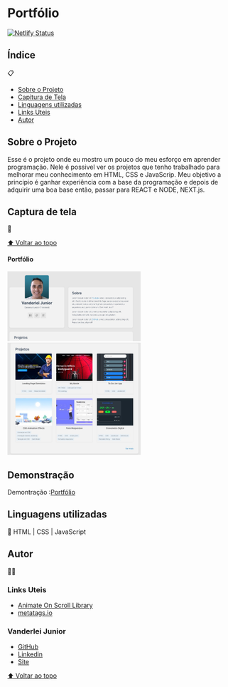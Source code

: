 # Portfólio

[![Netlify Status](https://api.netlify.com/api/v1/badges/92c1beac-8934-4095-82f0-af67343ea67c/deploy-status)](https://app.netlify.com/sites/transcendent-yeot-2e0134/deploys)

## Índice
📋 

- <a href="#sobre-o-projeto">Sobre o Projeto</a>
- <a href="#captura-de-tela">Capitura de Tela</a>
- <a href="#linguagens-utilizadas">Linguagens utilizadas</a>
- <a href="#links-uteis">Links Uteis</a>
- <a href="#autor">Autor</a>

## Sobre o Projeto

Esse é o projeto onde eu mostro um pouco do meu esforço em aprender programação. Nele 
é possivel ver os projetos que tenho trabalhado para melhorar meu conhecimento em HTML, CSS e JavaScrip. Meu objetivo a principio é ganhar experiência com a base da programação e depois de adquirir uma boa base então, passar para REACT e NODE, NEXT.js.


## Captura de tela

📸

[⬆ Voltar ao topo](#índice)<br>

#### Portfólio

<img style="width:300px" src="./assets/tela-principal.png" alt="tela principal">

<img style="width:300px" src="./assets/tela-projetos.png" alt="tela dos projetos">

## Demonstração

Demontração :<a href="https://vanderleijunior.netlify.app/">Portfólio</a>

## Linguagens utilizadas

📝
HTML | CSS | JavaScript


## Autor

🧑‍💻

### Links Uteis

- <a href="https://michalsnik.github.io/aos/">Animate On Scroll Library</a>
- <a href="https://metatags.io/">metatags.io</a>



### Vanderlei Junior

- <a href="https://github.com/VanderleiGeronimoJunior">GitHub</a>
- <a href="https://www.linkedin.com/in/vanderlei-junior-b9956686/">Linkedin</a>
- <a href="https://vanderleijunior.netlify.app/">Site</a>

[⬆ Voltar ao topo](#índice)<br>
